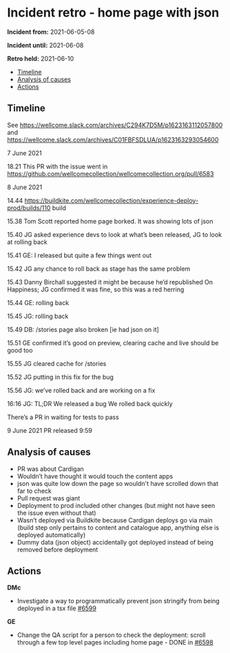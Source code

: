 # Incident retro - home page with json 

**Incident from:** 2021-06-05-08

**Incident until:** 2021-06-08

**Retro held:** 2021-06-10

- [Timeline](#timeline)
- [Analysis of causes](#analysis-of-causes)
- [Actions](#actions)

## Timeline

See https://wellcome.slack.com/archives/C294K7D5M/p1623163112057800 and 
https://wellcome.slack.com/archives/C01FBFSDLUA/p1623163293054600 

7 June 2021

18.21 This PR with the issue went in https://github.com/wellcomecollection/wellcomecollection.org/pull/6583

8 June 2021

14.44 https://buildkite.com/wellcomecollection/experience-deploy-prod/builds/110 build

15.38 Tom Scott reported home page borked. It was showing lots of json
 
15.40 JG asked experience devs to look at what’s been released, JG to look at rolling back

15.41 GE: I released but quite a few things went out

15.42 JG any chance to roll back as stage has the same problem

15.43 Danny Birchall suggested it might be because he’d republished On Happiness; JG confirmed it was fine, so this was a red herring

15.44 GE: rolling back

15.45 JG: rolling back

15.49 DB: /stories page also broken [ie had json on it]

15.51 GE confirmed it’s good on preview, clearing cache and live should be good too

15.55 JG cleared cache for /stories

15.52 JG putting in this fix for the bug 

15.56 JG: we’ve rolled back and are working on a fix

16:16 JG: TL;DR
We released a bug
We rolled back quickly

There’s a PR in waiting for tests to pass

9 June 2021
PR released 9:59


## Analysis of causes

- PR was about Cardigan
- Wouldn’t have thought it would touch the content apps
- json was quite low down the page so wouldn't have scrolled down that far to check
- Pull request was giant
- Deployment to prod included other changes (but might not have seen the issue even without that)
- Wasn’t deployed via Buildkite because Cardigan deploys go via main (build step only pertains to content and catalogue app, anything else is deployed automatically)
- Dummy data (json object) accidentally got deployed instead of being removed before deployment


## Actions

**DMc**
- Investigate a way to programmatically prevent json stringify from being deployed in a tsx file [#6599](https://github.com/wellcomecollection/wellcomecollection.org/pull/6599)

**GE**
- Change the QA script for a person to check the deployment: scroll through a few top level pages including home page - DONE in [#6598](https://github.com/wellcomecollection/wellcomecollection.org/pull/6598)




